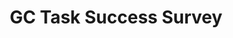 ---
title: 'GC Task Success Survey'
description: Collect feedback from users on a multi-page task
link: 'https://design.canada.ca/survey/'
weight: 7
---